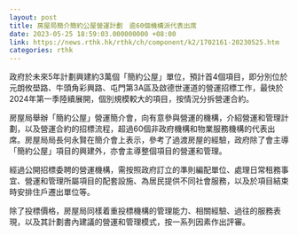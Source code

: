 ```yaml
---
layout: post
title: 房屋局簡介簡約公屋營運計劃　逾60個機構派代表出席
date: 2023-05-25 18:59:03.000000000 +08:00
link: https://news.rthk.hk/rthk/ch/component/k2/1702161-20230525.htm
categories: rthk
---
```


政府於未來5年計劃興建約3萬個「簡約公屋」單位，預計首4個項目，即分別位於元朗攸壆路、牛頭角彩興路、屯門第3A區及啟德世運道的營運招標工作，最快於2024年第一季陸續展開，個別規模較大的項目，按情況分拆營運合約。

房屋局舉辦「簡約公屋」營運簡介會，向有意參與營運的機構，介紹營運和管理計劃，以及營運合約的招標流程，超過60個非政府機構和物業服務機構的代表出席。房屋局局長何永賢在簡介會上表示，參考了過渡房屋的經驗，政府除了會主導「簡約公屋」項目的興建外，亦會主導整個項目的營運和管理。

經過公開招標委聘的營運機構，需按照政府訂立的準則編配單位、處理日常租務事宜、營運和管理所屬項目的配套設施、為居民提供不同社會服務，以及於項目結束時安排住戶遷出單位等。
 
除了投標價格，房屋局同樣着重投標機構的管理能力、相關經驗、過往的服務表現，以及其計劃書內建議的營運和管理模式，按一系列因素作出評審。
